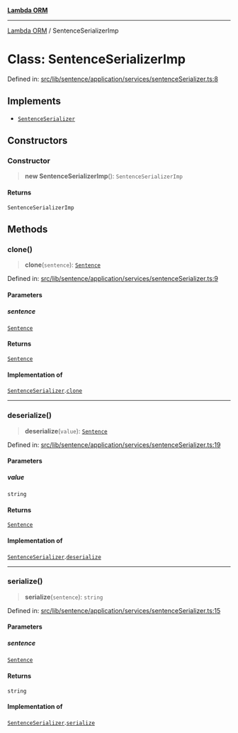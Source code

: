 [**Lambda ORM**](../README.md)

***

[Lambda ORM](../README.md) / SentenceSerializerImp

# Class: SentenceSerializerImp

Defined in: [src/lib/sentence/application/services/sentenceSerializer.ts:8](https://github.com/lambda-orm/lambdaorm/blob/de442ee62b98645313d73b81a13e3c7cf3edad24/src/lib/sentence/application/services/sentenceSerializer.ts#L8)

## Implements

- [`SentenceSerializer`](../interfaces/SentenceSerializer.md)

## Constructors

### Constructor

> **new SentenceSerializerImp**(): `SentenceSerializerImp`

#### Returns

`SentenceSerializerImp`

## Methods

### clone()

> **clone**(`sentence`): [`Sentence`](Sentence.md)

Defined in: [src/lib/sentence/application/services/sentenceSerializer.ts:9](https://github.com/lambda-orm/lambdaorm/blob/de442ee62b98645313d73b81a13e3c7cf3edad24/src/lib/sentence/application/services/sentenceSerializer.ts#L9)

#### Parameters

##### sentence

[`Sentence`](Sentence.md)

#### Returns

[`Sentence`](Sentence.md)

#### Implementation of

[`SentenceSerializer`](../interfaces/SentenceSerializer.md).[`clone`](../interfaces/SentenceSerializer.md#clone)

***

### deserialize()

> **deserialize**(`value`): [`Sentence`](Sentence.md)

Defined in: [src/lib/sentence/application/services/sentenceSerializer.ts:19](https://github.com/lambda-orm/lambdaorm/blob/de442ee62b98645313d73b81a13e3c7cf3edad24/src/lib/sentence/application/services/sentenceSerializer.ts#L19)

#### Parameters

##### value

`string`

#### Returns

[`Sentence`](Sentence.md)

#### Implementation of

[`SentenceSerializer`](../interfaces/SentenceSerializer.md).[`deserialize`](../interfaces/SentenceSerializer.md#deserialize)

***

### serialize()

> **serialize**(`sentence`): `string`

Defined in: [src/lib/sentence/application/services/sentenceSerializer.ts:15](https://github.com/lambda-orm/lambdaorm/blob/de442ee62b98645313d73b81a13e3c7cf3edad24/src/lib/sentence/application/services/sentenceSerializer.ts#L15)

#### Parameters

##### sentence

[`Sentence`](Sentence.md)

#### Returns

`string`

#### Implementation of

[`SentenceSerializer`](../interfaces/SentenceSerializer.md).[`serialize`](../interfaces/SentenceSerializer.md#serialize)
